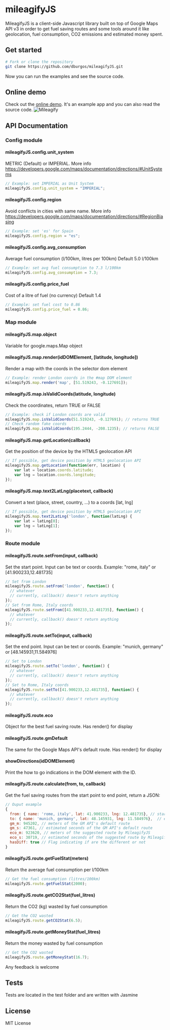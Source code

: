 # mileagifyJS
MileagifyJS is a client-side Javascript library built on top of Google Maps API v3 in order to get fuel saving routes and some tools around it like geolocation, fuel consumption, CO2 emissions and estimated money spent.

## Get started
```bash
# Fork or clone the repository
git clone https://github.com/dburgos/mileagifyJS.git
```
Now you can run the examples and see the source code.

## Online demo
Check out the [online demo](http://davidburgosonline.com/mileagify). It's an example app and you can also read the source code.
![Mileagify](http://davidburgosonline.com/wp-content/uploads/2012/10/mileagify_routing_app.jpg)

## API Documentation
###  Config module
#### mileagifyJS.config.unit_system
METRIC (Default) or IMPERIAL. More info https://developers.google.com/maps/documentation/directions/#UnitSystems
```javascript
// Example: set IMPERIAL as Unit System
mileagifyJS.config.unit_system = "IMPERIAL";
```
#### mileagifyJS.config.region
Avoid conflicts in cities with same name. More info https://developers.google.com/maps/documentation/directions/#RegionBiasing
```javascript
// Example: set 'es' for Spain
mileagifyJS.config.region = "es";
```
#### mileagifyJS.config.avg_consumption
Average fuel consumption (l/100km, litres per 100km) Default 5.0 l/100km
```javascript
// Example: set avg fuel consumption to 7.3 l/100km
mileagifyJS.config.avg_consumption = 7.3;
```
#### mileagifyJS.config.price_fuel
Cost of a litre of fuel (no currency) Default 1.4
```javascript
// Example: set fuel cost to 0.86
mileagifyJS.config.price_fuel = 0.86;
```

### Map module
#### mileagifyJS.map.object
Variable for google.maps.Map object
#### mileagifyJS.map.render(idDOMElement, [latitude, longitude])
Render a map with the coords in the selector dom element
```javascript
// Example: render London coords in the #map DOM element
mileagifyJS.map.render('map', [51.519243, -0.127691]);
```
#### mileagifyJS.map.isValidCoords(latitude, longitude)
Check the coordinates, return TRUE or FALSE
```javascript
// Example: check if London coords are valid
mileagifyJS.map.isValidCoords(51.519243, -0.127691); // returns TRUE
// Check random fake coords
mileagifyJS.map.isValidCoords(195.2444, -208.1235); // returns FALSE
```
#### mileagifyJS.map.getLocation(callback)
Get the position of the device by the HTML5 geolocation API
```javascript
// If possible, get device position by HTML5 geolocation API
mileagifyJS.map.getLocation(function(err, location) {
	var lat = location.coords.latitude;
	var lng = location.coords.longitude;
});
```
#### mileagifyJS.map.text2LatLng(placetext, callback)
Convert a text (place, street, country, ...) to a coords [lat, lng]
```javascript
// If possible, get device position by HTML5 geolocation API
mileagifyJS.map.text2LatLng('london', function(latLng) {
	var lat = latLng[0];
	var lng = latLng[1];
});
```

### Route module
#### mileagifyJS.route.setFrom(input, callback)
Set the start point. Input can be text or coords. Example: "rome, italy" or [41.900233,12.481735]
```javascript
// Set from London
mileagifyJS.route.setFrom('london', function() {
  // whatever
  // currently, callback() doesn't return anything
});
// Set from Rome, Italy coords
mileagifyJS.route.setFrom([41.900233,12.481735], function() {
  // whatever
  // currently, callback() doesn't return anything
});
```
#### mileagifyJS.route.setTo(input, callback)
Set the end point. Input can be text or coords. Example: "munich, germany" or [48.145931,11.584976]
```javascript
// Set to London
mileagifyJS.route.setTo('london', function() {
  // whatever
  // currently, callback() doesn't return anything
});
// Set to Rome, Italy coords
mileagifyJS.route.setTo([41.900233,12.481735], function() {
  // whatever
  // currently, callback() doesn't return anything
});
```
#### mileagifyJS.route.eco
Object for the best fuel saving route. Has render() for display
#### mileagifyJS.route.gmDefault
The same for the Google Maps API's default route. Has render() for display
#### showDirections(idDOMElement)
Print the how to go indications in the DOM element with the ID.
#### mileagifyJS.route.calculate(from, to, callback)
Get the fuel saving routes from the start point to end point, return a JSON:
```javascript
// Ouput example
{
  from: { name: 'rome, italy', lat: 41.900233, lng: 12.481735}, // start point data
  to: { name: 'munich, germany', lat: 48.145931, lng: 11.584976},  // end point data
  gm_m: 945202, // meters of the GM API's default route
  gm_s: 47361, // estimated seconds of the GM API's default route
  eco_m: 923620, // meters of the suggested route by MileagifyJS
  eco_s: 30719, // estimated seconds of the suggested route by MileagifyJS
  hasDiff: true // Flag indicating if are the different or not
}
```
#### mileagifyJS.route.getFuelStat(meters)
Return the average fuel consumption per l/100km
```javascript
// Get the fuel consumption (litres/100km)
mileagifyJS.route.getFuelStat(2000);
```
#### mileagifyJS.route.getCO2Stat(fuel_litres)
Return the CO2 (kg) wasted by fuel consumption
```javascript
// Get the CO2 wasted
mileagifyJS.route.getCO2Stat(6.5);
```
#### mileagifyJS.route.getMoneyStat(fuel_litres)
Return the money wasted by fuel consumption
```javascript
// Get the CO2 wasted
mileagifyJS.route.getMoneyStat(16.7);
```

Any feedback is welcome

## Tests
Tests are located in the test folder and are written with Jasmine

## License
MIT License
